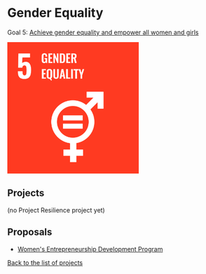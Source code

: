 # Gender Equality

[un_sdg_link]: https://sdgs.un.org/goals/goal5

Goal 5: [Achieve gender equality and empower all women and girls][un_sdg_link]

[<img src="../images/sdgs/E-WEB-Goal-05.png" alt="Goal 5 Gender Eqaulity" width="300">][un_sdg_link]

## Projects

(no Project Resilience project yet)

## Proposals

- [Women's Entrepreneurship Development Program](../proposals/women_entrepreneurship.md)

[Back to the list of projects](../README.md)